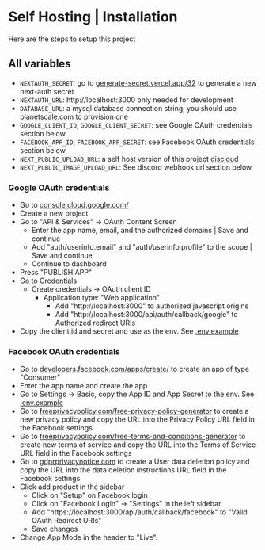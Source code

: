 # Self Hosting | Installation

Here are the steps to setup this project

## All variables

- `NEXTAUTH_SECRET`: go to [generate-secret.vercel.app/32](https://generate-secret.vercel.app/32) to generate a new next-auth secret
- `NEXTAUTH_URL`: http://localhost:3000 only needed for development
- `DATABASE_URL`: a mysql database connection string, you should use [planetscale.com](https://planetscale.com/) to provision one
- `GOOGLE_CLIENT_ID`, `GOOGLE_CLIENT_SECRET`: see Google OAuth credentials section below
- `FACEBOOK_APP_ID`, `FACEBOOK_APP_SECRET`: see Facebook OAuth credentials section below
- `NEXT_PUBLIC_UPLOAD_URL`: a self host version of this project [discloud](https://github.com/napthedev/discloud)
- `NEXT_PUBLIC_IMAGE_UPLOAD_URL`: See discord webhook url section below

### Google OAuth credentials

- Go to [console.cloud.google.com/](https://console.cloud.google.com/)
- Create a new project
- Go to "API & Services" -> OAuth Content Screen
  - Enter the app name, email, and the authorized domains \| Save and continue
  - Add "auth/userinfo.email" and "auth/userinfo.profile" to the scope \| Save and continue
  - Continue to dashboard
- Press "PUBLISH APP"
- Go to Credentials
  - Create credentials -> OAuth client ID
    - Application type: "Web application"
      - Add "http://localhost:3000" to authorized javascript origins
      - Add "http://localhost:3000/api/auth/callback/google" to Authorized redirect URIs
- Copy the client id and secret and use as the env. See [.env.example](/.env.example)

### Facebook OAuth credentials

- Go to [developers.facebook.com/apps/create/](https://developers.facebook.com/apps/create/) to create an app of type "Consumer"
- Enter the app name and create the app
- Go to Settings -> Basic, copy the App ID and App Secret to the env. See [.env.example](/.env.example)
- Go to [freeprivacypolicy.com/free-privacy-policy-generator](https://www.freeprivacypolicy.com/free-privacy-policy-generator/) to create a new privacy policy and copy the URL into the Privacy Policy URL field in the Facebook settings
- Go to [freeprivacypolicy.com/free-terms-and-conditions-generator](https://www.freeprivacypolicy.com/free-terms-and-conditions-generator/) to create new terms of service and copy the URL into the Terms of Service URL field in the Facebook settings
- Go to [gdprprivacynotice.com](https://www.gdprprivacynotice.com/) to create a User data deletion policy and copy the URL into the data deletion instructions URL field in the Facebook settings
- Click add product in the sidebar
  - Click on "Setup" on Facebook login
  - Click on "Facebook Login" -> "Settings" in the left sidebar
  - Add "https://localhost:3000/api/auth/callback/facebook" to "Valid OAuth Redirect URIs"
  - Save changes
- Change App Mode in the header to "Live".

<!-- ### Discord webhook url

- Go to discord and create a new Server. The only member must be you only so that no one can access your files.
- Create a new text channel
- Click on the cog icon ⚙️ to "Edit channel"
- Go to "Integration" tab
- Click on "View webhooks"
- "Create a new webhook" and then "Copy Webhook URL". Use that URL as DISCORD_WEBHOOK_URL environment variable -->
